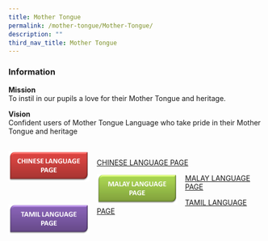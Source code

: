 ```yaml
---
title: Mother Tongue
permalink: /mother-tongue/Mother-Tongue/
description: ""
third_nav_title: Mother Tongue
---
```

### **Information**
**Mission**
<br>To instil in our pupils a love for their Mother Tongue and heritage.

**Vision**
<br>Confident users of Mother Tongue Language who take pride in their Mother Tongue and heritage

<br><img src="/images/CL%20TAB.png" style="width:160px;height:60px;margin-right:15px;" align="left">

[CHINESE LANGUAGE PAGE](https://staging.dibz2r776ygiu.amplifyapp.com/mother-tongue/Chinese-Language/)

<img src="/images/ML%20TAB.png" style="width:160px;height:60px;margin-right:15px;" align="left">

[MALAY LANGUAGE PAGE](https://staging.dibz2r776ygiu.amplifyapp.com/mother-tongue/Malay-Language/)

<img src="/images/TL%20TAB.png" style="width:160px;height:60px;margin-right:15px;" align="left">

[TAMIL LANGUAGE PAGE](https://staging.dibz2r776ygiu.amplifyapp.com/mother-tongue/tamil-language/tamil-language-programmes/)